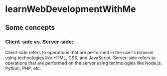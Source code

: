 # learnWebDevelopmentWithMe
## Some concepts
### Client-side vs. Server-side:
Client-side refers to operations that are performed in the user's browser using technologies like HTML, CSS, and JavaScript.
Server-side refers to operations that are performed on the server using technologies like Node.js, Python, PHP, etc.
